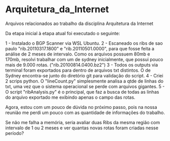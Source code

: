 # Arquitetura_da_Internet
Arquivos relacionados ao trabalho da disciplina Arquitetura da Internet

Da etapa inicial à etapa atual foi executado o seguinte:

1 - Instalado o BGP Scanner via WSL Ubuntu. 
2 - Escaneado os ribs de sao paulo "rib.20110317.1800" e "rib.20110501.0000", para que fosse feita a análise de 2 meses de intervalo. Como os arquivos possuem 80mb e 170mb, resolvi trabalhar com um de sydney inicialmente, que possui pouco mais de 9.000 rotas. ("rib.20100814.0400.bz2")
3 - Todos os outputs via terminal foram exportados para dentro de arquivos txt distintos. O de Sydney encontra-se junto do diretório git para validação do script.
4 - Criei 2 scrips python. O "lineCount.py" simplesmente analisa a qtde de linhas do txt, uma vez que o sistema operacional se perde com arquivos gigantes.
5 - O script "ribAnalysis.py" é o principal, que faz a busca de todas as linhas do arquivo exportado me exibindo apenas o campo das rotas.


Agora, estou com um pouco de dúvida no próximo passo, pois na nossa reunião me perdi um pouco com as quantidade de informações do trabalho.

Se não me falha a memória, seria avaliar duas Ribs da mesma região com intervalo de 1 ou 2 meses e ver quantas novas rotas foram criadas nesse período?
  
  

  
  
  


